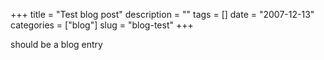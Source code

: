 +++
title = "Test blog post"
description = ""
tags = []
date = "2007-12-13"
categories = ["blog"]
slug = "blog-test"
+++

should be a blog entry